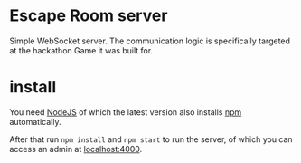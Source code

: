 # Escape Room server
Simple WebSocket server.
The communication logic is specifically targeted at the hackathon
Game it was built for.

# install

You need [NodeJS](https://nodejs.org/) of which the latest version also
installs [npm](https://github.com/npm/npm) automatically.
 
After that run `npm install` and `npm start` to run the server, of
which you can access an admin at [localhost:4000](http://localhost:4000).